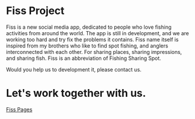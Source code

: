 # Fiss Project

Fiss is a new social media app, dedicated to people who love fishing activities from around the world.
The app is still in development, and we are working too hard and try fix the problems it contains.
Fiss name itself is inspired from my brothers who like to find spot fishing, and anglers interconnected with each other. For sharing places, sharing impressions, and sharing fish. Fiss is an abbreviation of Fishing Sharing Spot. 

Would you help us to development it, please contact us.

# Let's work together with us.

[Fiss Pages](http://Fissssh.github.io/)
